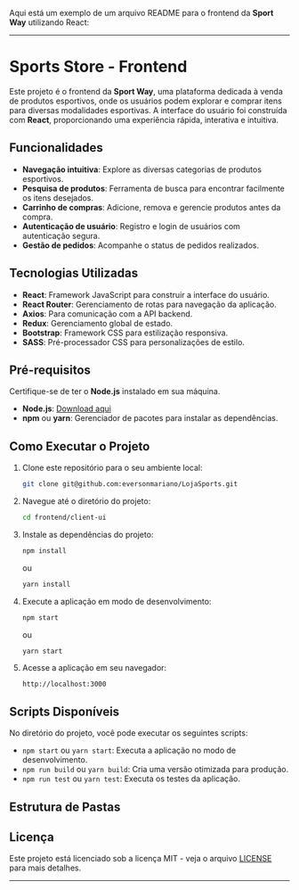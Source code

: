 Aqui está um exemplo de um arquivo README para o frontend da **Sport Way** utilizando React:

---

# Sports Store - Frontend

Este projeto é o frontend da **Sport Way**, uma plataforma dedicada à venda de produtos esportivos, onde os usuários podem explorar e comprar itens para diversas modalidades esportivas. A interface do usuário foi construída com **React**, proporcionando uma experiência rápida, interativa e intuitiva.

## Funcionalidades

- **Navegação intuitiva**: Explore as diversas categorias de produtos esportivos.
- **Pesquisa de produtos**: Ferramenta de busca para encontrar facilmente os itens desejados.
- **Carrinho de compras**: Adicione, remova e gerencie produtos antes da compra.
- **Autenticação de usuário**: Registro e login de usuários com autenticação segura.
- **Gestão de pedidos**: Acompanhe o status de pedidos realizados.

## Tecnologias Utilizadas

- **React**: Framework JavaScript para construir a interface do usuário.
- **React Router**: Gerenciamento de rotas para navegação da aplicação.
- **Axios**: Para comunicação com a API backend.
- **Redux**: Gerenciamento global de estado.
- **Bootstrap**: Framework CSS para estilização responsiva.
- **SASS**: Pré-processador CSS para personalizações de estilo.

## Pré-requisitos

Certifique-se de ter o **Node.js** instalado em sua máquina.

- **Node.js**: [Download aqui](https://nodejs.org/)
- **npm** ou **yarn**: Gerenciador de pacotes para instalar as dependências.

## Como Executar o Projeto

1. Clone este repositório para o seu ambiente local:

   ```bash
   git clone git@github.com:eversonmariano/LojaSports.git
   ```

2. Navegue até o diretório do projeto:

   ```bash
   cd frontend/client-ui
   ```

3. Instale as dependências do projeto:

   ```bash
   npm install
   ```

   ou

   ```bash
   yarn install
   ```

4. Execute a aplicação em modo de desenvolvimento:

   ```bash
   npm start
   ```

   ou

   ```bash
   yarn start
   ```

5. Acesse a aplicação em seu navegador:

   ```
   http://localhost:3000
   ```

## Scripts Disponíveis

No diretório do projeto, você pode executar os seguintes scripts:

- `npm start` ou `yarn start`: Executa a aplicação no modo de desenvolvimento.
- `npm run build` ou `yarn build`: Cria uma versão otimizada para produção.
- `npm run test` ou `yarn test`: Executa os testes da aplicação.

## Estrutura de Pastas


## Licença

Este projeto está licenciado sob a licença MIT - veja o arquivo [LICENSE](LICENSE) para mais detalhes.

---

